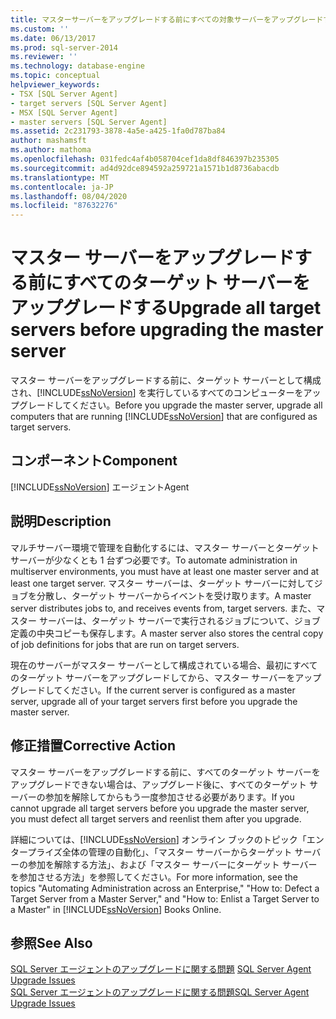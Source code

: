 ```yaml
---
title: マスターサーバーをアップグレードする前にすべての対象サーバーをアップグレードする |Microsoft Docs
ms.custom: ''
ms.date: 06/13/2017
ms.prod: sql-server-2014
ms.reviewer: ''
ms.technology: database-engine
ms.topic: conceptual
helpviewer_keywords:
- TSX [SQL Server Agent]
- target servers [SQL Server Agent]
- MSX [SQL Server Agent]
- master servers [SQL Server Agent]
ms.assetid: 2c231793-3878-4a5e-a425-1fa0d787ba84
author: mashamsft
ms.author: mathoma
ms.openlocfilehash: 031fedc4af4b058704cef1da8df846397b235305
ms.sourcegitcommit: ad4d92dce894592a259721a1571b1d8736abacdb
ms.translationtype: MT
ms.contentlocale: ja-JP
ms.lasthandoff: 08/04/2020
ms.locfileid: "87632276"
---
```

# <a name="upgrade-all-target-servers-before-upgrading-the-master-server"></a><span data-ttu-id="db018-102">マスター サーバーをアップグレードする前にすべてのターゲット サーバーをアップグレードする</span><span class="sxs-lookup"><span data-stu-id="db018-102">Upgrade all target servers before upgrading the master server</span></span>
  <span data-ttu-id="db018-103">マスター サーバーをアップグレードする前に、ターゲット サーバーとして構成され、[!INCLUDE[ssNoVersion](../../includes/ssnoversion-md.md)] を実行しているすべてのコンピューターをアップグレードしてください。</span><span class="sxs-lookup"><span data-stu-id="db018-103">Before you upgrade the master server, upgrade all computers that are running [!INCLUDE[ssNoVersion](../../includes/ssnoversion-md.md)] that are configured as target servers.</span></span>  
  
## <a name="component"></a><span data-ttu-id="db018-104">コンポーネント</span><span class="sxs-lookup"><span data-stu-id="db018-104">Component</span></span>  
 [!INCLUDE[ssNoVersion](../../includes/ssnoversion-md.md)] <span data-ttu-id="db018-105">エージェント</span><span class="sxs-lookup"><span data-stu-id="db018-105">Agent</span></span>  
  
## <a name="description"></a><span data-ttu-id="db018-106">説明</span><span class="sxs-lookup"><span data-stu-id="db018-106">Description</span></span>  
 <span data-ttu-id="db018-107">マルチサーバー環境で管理を自動化するには、マスター サーバーとターゲット サーバーが少なくとも 1 台ずつ必要です。</span><span class="sxs-lookup"><span data-stu-id="db018-107">To automate administration in multiserver environments, you must have at least one master server and at least one target server.</span></span> <span data-ttu-id="db018-108">マスター サーバーは、ターゲット サーバーに対してジョブを分散し、ターゲット サーバーからイベントを受け取ります。</span><span class="sxs-lookup"><span data-stu-id="db018-108">A master server distributes jobs to, and receives events from, target servers.</span></span> <span data-ttu-id="db018-109">また、マスター サーバーは、ターゲット サーバーで実行されるジョブについて、ジョブ定義の中央コピーも保存します。</span><span class="sxs-lookup"><span data-stu-id="db018-109">A master server also stores the central copy of job definitions for jobs that are run on target servers.</span></span>  
  
 <span data-ttu-id="db018-110">現在のサーバーがマスター サーバーとして構成されている場合、最初にすべてのターゲット サーバーをアップグレードしてから、マスター サーバーをアップグレードしてください。</span><span class="sxs-lookup"><span data-stu-id="db018-110">If the current server is configured as a master server, upgrade all of your target servers first before you upgrade the master server.</span></span>  
  
## <a name="corrective-action"></a><span data-ttu-id="db018-111">修正措置</span><span class="sxs-lookup"><span data-stu-id="db018-111">Corrective Action</span></span>  
 <span data-ttu-id="db018-112">マスター サーバーをアップグレードする前に、すべてのターゲット サーバーをアップグレードできない場合は、アップグレード後に、すべてのターゲット サーバーの参加を解除してからもう一度参加させる必要があります。</span><span class="sxs-lookup"><span data-stu-id="db018-112">If you cannot upgrade all target servers before you upgrade the master server, you must defect all target servers and reenlist them after you upgrade.</span></span>  
  
 <span data-ttu-id="db018-113">詳細については、[!INCLUDE[ssNoVersion](../../includes/ssnoversion-md.md)] オンライン ブックのトピック「エンタープライズ全体の管理の自動化」、「マスター サーバーからターゲット サーバーの参加を解除する方法」、および「マスター サーバーにターゲット サーバーを参加させる方法」を参照してください。</span><span class="sxs-lookup"><span data-stu-id="db018-113">For more information, see the topics "Automating Administration across an Enterprise," "How to: Defect a Target Server from a Master Server," and "How to: Enlist a Target Server to a Master" in [!INCLUDE[ssNoVersion](../../includes/ssnoversion-md.md)] Books Online.</span></span>  
  
## <a name="see-also"></a><span data-ttu-id="db018-114">参照</span><span class="sxs-lookup"><span data-stu-id="db018-114">See Also</span></span>  
 <span data-ttu-id="db018-115">[SQL Server エージェントのアップグレードに関する問題](../../../2014/sql-server/install/sql-server-agent-upgrade-issues.md) </span><span class="sxs-lookup"><span data-stu-id="db018-115">[SQL Server Agent Upgrade Issues](../../../2014/sql-server/install/sql-server-agent-upgrade-issues.md) </span></span>  
 [<span data-ttu-id="db018-116">SQL Server エージェントのアップグレードに関する問題</span><span class="sxs-lookup"><span data-stu-id="db018-116">SQL Server Agent Upgrade Issues</span></span>](../../../2014/sql-server/install/sql-server-agent-upgrade-issues.md)  
  
  
